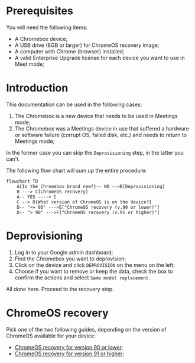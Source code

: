 # Prerequisites

You will need the following items:
- A Chromebox device;
- A USB drive (8GB or larger) for ChromeOS recovery image;
- A computer with Chrome (browser) installed;
- A valid Enterprise Upgrade license for each device you want to use in Meet mode;

# Introduction

This documentation can be used in the following cases:
1. The Chromebox is a new device that needs to be used in Meetings mode;
2. The Chromebox was a Meetings device in use that suffered a hardware or software failure (corrupt OS, failed disk, etc.) and needs to return to Meetings mode;

In the former case you can skip the `Deprovisioning` step, in the latter you can't.

The following flow chart will sum up the entire procedure:

```mermaid
flowchart TD
	A{Is the Chromebox brand new?}-- NO -->B[Deprovisioning]
	B ---> C[ChromeOS recovery]
	A-- YES ----> C
	C --> D{What version of ChromeOS is on the device?}
	D-- "<= 90" --->E["ChromeOS recovery (v.90 or lower)"]
	D-- "> 90" --->F["ChromeOS recovery (v.91 or higher)"]
```

# Deprovisioning

1. Log in to your Google admin dashboard;
2. Find the Chromebox you want to deprovision;
3. Click on the device and click `DEPROVISION` on the menu on the left;
4. Choose if you want to remove or keep the data, check the box to confirm the actions and select `Same model replacement`.

All done here. Proceed to the recovery step.

# ChromeOS recovery

Pick one of the two following guides, depending on the version of ChromeOS available for your device:
- [ChromeOS recovery for version 90 or lower](./chromeosV90orLower.md);
- [ChromeOS recovery for version 91 or higher](./chromeosV91orHigher.md);